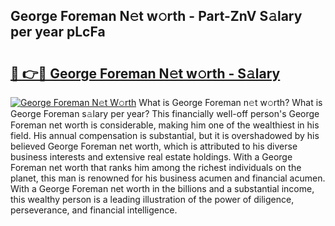 ## George Foreman N𝚎t w𝚘rth - Part-ZnV S𝚊lary per year pLcFa

# <h2><a href="http://gc3fz0o.nevu.top/?p=George+Foreman">🔗 👉🔴 George Foreman N𝚎t w𝚘rth - S𝚊lary</a></h2>

[![George Foreman N𝚎t W𝚘rth](https://i.imgur.com/Oavwk0R.jpeg)](http://gc3fz0o.nevu.top/?p=George+Foreman)
What is George Foreman n𝚎t w𝚘rth? What is George Foreman s𝚊lary per year?
This financially well-off person's George Foreman net worth is considerable, making him one of the wealthiest in his field. His annual compensation is substantial, but it is overshadowed by his believed George Foreman net worth, which is attributed to his diverse business interests and extensive real estate holdings. With a George Foreman net worth that ranks him among the richest individuals on the planet, this man is renowned for his business acumen and financial acumen. With a George Foreman net worth in the billions and a substantial income, this wealthy person is a leading illustration of the power of diligence, perseverance, and financial intelligence.
